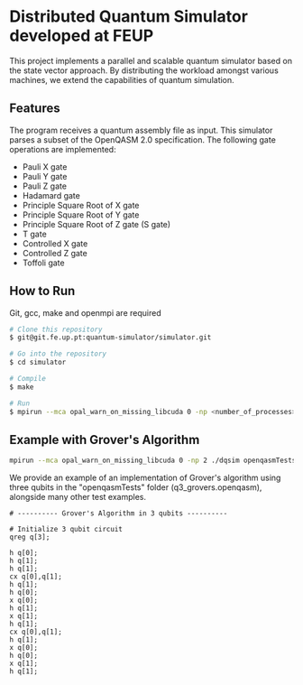 # Distributed Quantum Simulator developed at FEUP

This project implements a parallel and scalable quantum simulator based on the state vector approach. By distributing the workload amongst various machines, we extend the capabilities of quantum simulation. 


## Features

The program receives a quantum assembly file as input. This simulator parses a subset of the OpenQASM 2.0 specification.
The following gate operations are implemented:

- Pauli X gate
- Pauli Y gate
- Pauli Z gate
- Hadamard gate
- Principle Square Root of X gate
- Principle Square Root of Y gate
- Principle Square Root of Z gate (S gate)
- T gate
- Controlled X gate
- Controlled Z gate
- Toffoli gate

## How to Run

Git, gcc, make and openmpi are required

```sh
# Clone this repository
$ git@git.fe.up.pt:quantum-simulator/simulator.git

# Go into the repository
$ cd simulator

# Compile
$ make

# Run
$ mpirun --mca opal_warn_on_missing_libcuda 0 -np <number_of_processes> ./dqsim <openqasm_file>
```

## Example with Grover's Algorithm

```sh
mpirun --mca opal_warn_on_missing_libcuda 0 -np 2 ./dqsim openqasmTests/q3_grovers.openqasm
```

We provide an example of an implementation of Grover's algorithm using three qubits in the "openqasmTests" folder (q3_grovers.openqasm), alongside many other test examples.  


```
# ---------- Grover's Algorithm in 3 qubits ----------

# Initialize 3 qubit circuit
qreg q[3];

h q[0];
h q[1];
h q[1];
cx q[0],q[1];
h q[1];
h q[0];
x q[0];
h q[1];
x q[1];
h q[1];
cx q[0],q[1];
h q[1];
x q[0];
h q[0];
x q[1];
h q[1];
``` 
